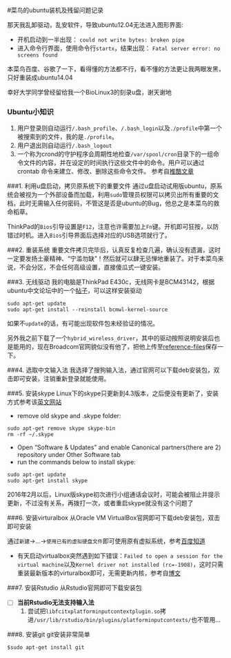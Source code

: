 #菜鸟的ubuntu装机及残留问题记录

那天我乱卸驱动，乱安软件，导致ubuntu12.04无法进入图形界面:
* 开机启动到一半出现：
    `could not write bytes: broken pipe`
* 进入命令行界面，使用命令行`startx`，结果出现：
    `Fatal server error: no screens found`
    
本菜鸟百度、谷歌了一下，看得懂的方法都不行，看不懂的方法更让我两眼发黑，只好重装成ubuntu14.04

幸好大学同学曾经留给我一个BioLinux3的刻录u盘，谢天谢地

### Ubuntu小知识
1. 用户登录则自动运行`/.bash_profile`、`/.bash_login`以及`./profile`中第一个被搜索到的文件，我的是`./profile`。
2. 用户退出则自动运行`/.bash_logout`
3. 一个称为crond的守护程序会周期性地检查`/var/spool/cron`目录下的一组命令文件的内容，并在设定的时间执行这些文件中的命令。用户可以通过crontab 命令来建立、修改、删除这些命令文件。 参考自[推酷文章](http://www.tuicool.com/articles/euYJVr)

###1. 利用u盘启动，拷贝原系统下的重要文件
通过u盘启动试用版ubuntu，原系统会被视为一个外部设备而加载，利用`sudo`管理员权限可以拷贝出所有重要的文档，此时无需输入任何密码，不管这是否是ubuntu的Bug，他总之是本菜鸟的救命稻草。

ThinkPad的`Bios`引导设置是`F12`，注意也许需要加上`Fn`键。开机即可狂按，以防错过时机。进入`Bios`引导界面后选择对应的USB选项就行了。
  
###2. 重装系统
重要文件拷贝完毕后，认真反复检查几遍，确认没有遗漏，这时一定要发扬土豪精神、“宁滥勿缺”！然后就可以肆无忌惮地重装了。对于本菜鸟来说，不会分区，不会任何高级设置，直接傻瓜式一键安装。
  
###3. 无线驱动
我的电脑是ThinkPad E430c，无线网卡是BCM43142，根据ubuntu中文论坛中的一个[帖子](http://forum.ubuntu.org.cn/viewtopic.php?t=461389)，可以这样安装驱动
	
```shell
sudo apt-get update
sudo apt-get install --reinstall bcmwl-kernel-source 
```

如果不`update`的话，有可能出现软件包未经验证的情况。

另外我之前下载了一个`hybrid_wireless_driver`，其中的驱动按照说明安装后也是能用的，现在Broadcom官网貌似没有他了，把他上传至[reference-files](https://github.com/HuangRuocheng/git-learning/tree/master/reference-files)保存一下。
  
###4. 选取中文输入法
我选择了搜狗输入法，通过官网可以下载deb安装包，双击即可安装，注销重新登录就能使用。

###5. 安装skype
Linux下的skype只更新到4.3版本，之后便没有更新了，安装方式参考该[英文网站](http://ubuntuhandbook.org/index.php/2014/06/skype-4-3-install-in-ubuntu-1404/)
* remove old skype and .skype folder:
	
```shell
sudo apt-get remove skype skype-bin
rm -rf ~/.skype
```
	
* Open “Software & Updates” and enable Canonical partners(there are 2) repository under Other Software tab
* run the commands below to install skype:
	
```shell
sudo apt-get update
sudo apt-get install skype
```

2016年2月以后，Linux版skype初次进行小组通话会议时，可能会被阻止并提示更新，不过没有关系，再拨打一次，或者重启skype就没有这个问题了

###6. 安装virturalbox
从Oracle VM VirtualBox官网即可下载deb安装包，双击即可安装

通过`新建`->...->`使用已有的虚拟硬盘文件`即可使用原有虚拟系统，参考[百度知道](http://jingyan.baidu.com/article/95c9d20da33a5fec4e7561d4.html)

* 有天启动virtualbox突然遇到如下错误：`Failed to open a session for the virtual machine`以及`Kernel driver not installed (rc=-1908)`，这时只需重装最新版本的virturalbox即可，无需更新内核，参考自[博文](http://thenubbyadmin.com/2011/03/03/solving-the-error-the-virtualbox-linux-kernel-driver-vboxdrv-is-either-not-loaded-or-there-is-a-permission-problem-with-devvboxdrv-on-fedora-14/)

###7. 安装Rstudio
从Rstudio官网即可下载安装包
  
  - [ ] **当前Rstudio无法支持输入法**
      1. 尝试把`libfcitxplatforminputcontextplugin.so`拷进`/usr/lib/rstudio/bin/plugins/platforminputcontexts/`也不管用...

###8. 安装git
git安装非常简单
	
```shell
$sudo apt-get install git
```
